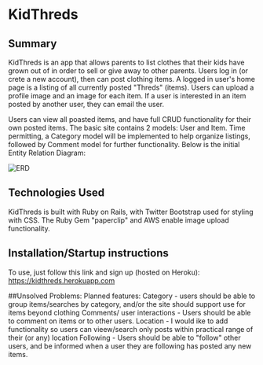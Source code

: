 # KidThreds

## Summary
KidThreds is an app that allows parents to list clothes that their kids have grown out of in order to sell or give away to other parents.
Users log in (or crete a new account), then can post clothing items. A logged in user's home page is a listing of all currently posted "Threds" (items). Users can upload a profile image and an image for each item. If a user is interested in an item posted by another user, they can email the user.

Users can view all poasted items, and have full CRUD functionality for their own posted items. The basic site contains 2 models: User and Item.
Time permitting, a Category model will be implemented to help organize listings, followed by Comment model for further functionality.
Below is the initial Entity Relation Diagram:

![ERD](Project2_ERD.png)

## Technologies Used

KidThreds is built with Ruby on Rails, with Twitter Bootstrap used for styling with CSS. The Ruby Gem "paperclip" and AWS enable image upload functionality. 

## Installation/Startup instructions
To use, just follow this link and sign up (hosted on Heroku): https://kidthreds.herokuapp.com

##Unsolved Problems:
Planned features:
Category - users should be able to group items/searches by category, and/or the site should support use for items beyond clothing
Comments/ user interactions - Users should be able to comment on items or to other users.
Location - I would ike to add functionality so users can  vieew/search only posts within practical range of their (or any) location
Following - Users should be able to "follow" other users, and be informed when a user they are following has posted any new items.

